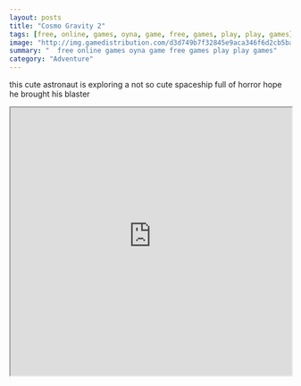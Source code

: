 ```yaml
---
layout: posts
title: "Cosmo Gravity 2"
tags: [free, online, games, oyna, game, free, games, play, play, games]
image: "http://img.gamedistribution.com/d3d749b7f32845e9aca346f6d2cb5ba4.jpg"
summary: "  free online games oyna game free games play play games"
category: "Adventure"
---
```


this cute astronaut is exploring a not so cute spaceship full of horror hope he brought his blaster

<iframe width="100%" height="480px;" src="http://flash.gamedistribution.com?game=d3d749b7f32845e9aca346f6d2cb5ba4"></iframe>